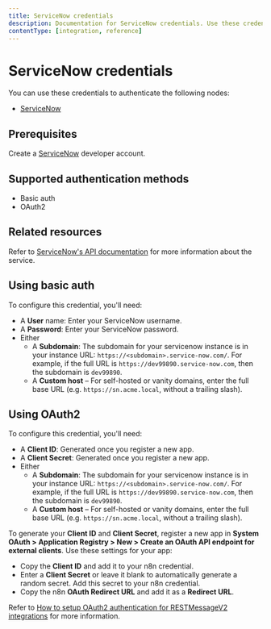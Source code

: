 ```yaml
---
title: ServiceNow credentials
description: Documentation for ServiceNow credentials. Use these credentials to authenticate ServiceNow in n8n, a workflow automation platform.
contentType: [integration, reference]
---
```


# ServiceNow credentials

You can use these credentials to authenticate the following nodes:

- [ServiceNow](/integrations/builtin/app-nodes/n8n-nodes-base.servicenow.md)

## Prerequisites

Create a [ServiceNow](https://developer.servicenow.com/dev.do#!/reference) developer account.

## Supported authentication methods

- Basic auth
- OAuth2

## Related resources

Refer to [ServiceNow's API documentation](https://developer.servicenow.com/dev.do#!/reference/api/washingtondc/rest/) for more information about the service.

## Using basic auth

To configure this credential, you'll need:

- A **User** name: Enter your ServiceNow username.
- A **Password**: Enter your ServiceNow password.
- Either
    - A **Subdomain**: The subdomain for your servicenow instance is in your instance URL: `https://<subdomain>.service-now.com/`. For example, if the full URL is `https://dev99890.service-now.com`, then the subdomain is `dev99890`.
    - A **Custom host** – For self-hosted or vanity domains, enter the full base URL (e.g. `https://sn.acme.local`, without a trailing slash).

## Using OAuth2

To configure this credential, you'll need:

- A **Client ID**: Generated once you register a new app.
- A **Client Secret**: Generated once you register a new app.
- Either
    - A **Subdomain**: The subdomain for your servicenow instance is in your instance URL: `https://<subdomain>.service-now.com/`. For example, if the full URL is `https://dev99890.service-now.com`, then the subdomain is `dev99890`.
    - A **Custom host** – For self-hosted or vanity domains, enter the full base URL (e.g. `https://sn.acme.local`, without a trailing slash).

To generate your **Client ID** and **Client Secret**, register a new app in **System OAuth > Application Registry > New > Create an OAuth API endpoint for external clients**. Use these settings for your app:

- Copy the **Client ID** and add it to your n8n credential.
- Enter a **Client Secret** or leave it blank to automatically generate a random secret. Add this secret to your n8n credential.
- Copy the n8n **OAuth Redirect URL** and add it as a **Redirect URL**.

Refer to [How to setup OAuth2 authentication for RESTMessageV2 integrations](https://www.servicenow.com/community/in-other-news/how-to-setup-oauth2-authentication-for-restmessagev2/ba-p/2271823) for more information.

